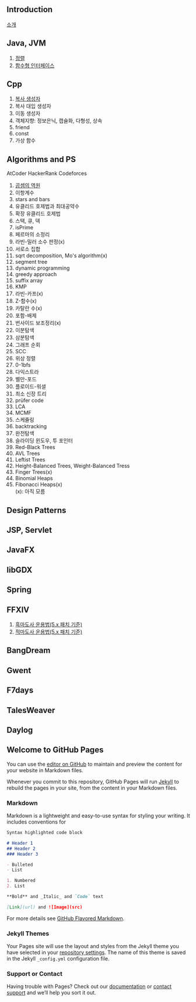 ## Introduction
[소개](/introduction)

## Java, JVM
1. [정렬](/java/sorting)
2. [함수형 인터페이스](/java/functional_interface)  

## Cpp  
1. [복사 생성자](/cpp/copy_constructor)  
2. 복사 대입 생성자  
3. 이동 생성자  
4. 객체지향: 정보은닉, 캡슐화, 다형성, 상속  
5. friend  
6. const  
7. 가상 함수

## Algorithms and PS
AtCoder
HackerRank
Codeforces
1. [곱셈의 역원](/ps/multiplicative_inverse)
2. 이항계수
3. stars and bars
4. 유클리드 호제법과 최대공약수
5. 확장 유클리드 호제법
6. 스택, 큐, 덱
7. isPrime
8. 페르마의 소정리
9. 라빈-밀러 소수 판정(x)
10. 서로소 집합
11. sqrt decomposition, Mo's algorithm(x)
12. segment tree
13. dynamic programming
14. greedy approach
15. suffix array
16. KMP
17. 라빈-카프(x)
18. Z-함수(x)
19. 카탈란 수(x)
20. 포함-배제
21. 번사이드 보조정리(x)
22. 이분탐색
23. 삼분탐색
24. 그래프 순회
25. SCC
26. 위상 정렬
27. 0-1bfs
28. 다익스트라
29. 벨만-포드
30. 플로이드-워셜
31. 최소 신장 트리
32. prüfer code
33. LCA
34. MCMF
35. 스케쥴링
36. backtracking
37. 완전탐색
38. 슬라이딩 윈도우, 투 포인터
39. Red-Black Trees
40. AVL Trees
41. Leftist Trees
42. Height-Balanced Trees, Weight-Balanced Tress
43. Finger Trees(x)
44. Binomial Heaps
45. Fibonacci Heaps(x)  
(x): 아직 모름

## Design Patterns

## JSP, Servlet

## JavaFX

## libGDX

## Spring

## FFXIV  
1. [흑마도사 운용법(5.x 패치 기준)](/ffxiv/howtoblm)
2. [적마도사 운용법(5.x 패치 기준)](/ffxiv/howordm)

## BangDream

## Gwent

## F7days

## TalesWeaver  

## Daylog






## Welcome to GitHub Pages

You can use the [editor on GitHub](https://github.com/Mint-Choco-Love/Mint-Choco-Love.github.io/edit/master/README.md) to maintain and preview the content for your website in Markdown files.

Whenever you commit to this repository, GitHub Pages will run [Jekyll](https://jekyllrb.com/) to rebuild the pages in your site, from the content in your Markdown files.

### Markdown

Markdown is a lightweight and easy-to-use syntax for styling your writing. It includes conventions for

```markdown
Syntax highlighted code block

# Header 1
## Header 2
### Header 3

- Bulleted
- List

1. Numbered
2. List

**Bold** and _Italic_ and `Code` text

[Link](url) and ![Image](src)
```

For more details see [GitHub Flavored Markdown](https://guides.github.com/features/mastering-markdown/).

### Jekyll Themes

Your Pages site will use the layout and styles from the Jekyll theme you have selected in your [repository settings](https://github.com/Mint-Choco-Love/Mint-Choco-Love.github.io/settings). The name of this theme is saved in the Jekyll `_config.yml` configuration file.

### Support or Contact

Having trouble with Pages? Check out our [documentation](https://help.github.com/categories/github-pages-basics/) or [contact support](https://github.com/contact) and we’ll help you sort it out.
